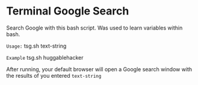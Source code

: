 # Terminal Google Search
Search Google with this bash script. Was used to learn variables within bash. 

`Usage:`
tsg.sh text-string

`Example`
tsg.sh huggablehacker

After running, your default browser will open a Google search window with the results of you entered `text-string`
